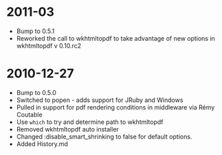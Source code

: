 2011-03
==================
  * Bump to 0.5.1
  * Reworked the call to wkhtmltopdf to take advantage of new options in wkhtmltopdf v 0.10.rc2

2010-12-27 
==================
  * Bump to 0.5.0
  * Switched to popen - adds support for JRuby and Windows
  * Pulled in support for pdf rendering conditions in middleware via Rémy Coutable
  * Use `which` to try and determine path to wkhtmltopdf
  * Removed wkhtmltopdf auto installer
  * Changed :disable\_smart\_shrinking to false for default options.
  * Added History.md
